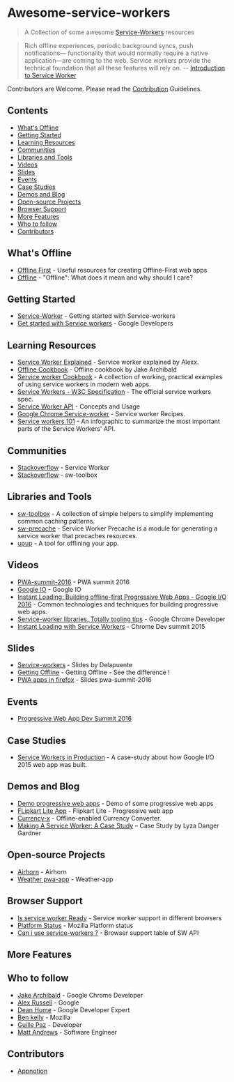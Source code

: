 # Awesome-service-workers

> A Collection of some awesome [Service-Workers](https://developer.mozilla.org/en-US/docs/Web/API/Service_Worker_API) resources

> Rich offline experiences, periodic background syncs, push notifications— functionality that would normally require a native application—are coming to the web. Service workers provide the technical foundation that all these features will rely on. -- [Introduction to Service Worker](http://www.html5rocks.com/en/tutorials/service-worker/introduction/)

Contributors are Welcome. Please read the [Contribution](https://github.com/mbj36/awesome-service-workers/blob/master/CONTRIBUTING.md) Guidelines. 

## Contents

- [What's Offline](#what's-offline)
- [Getting Started](#getting-started)
- [Learning Resources](#learning-resources)
- [Communities](#communities)
- [Libraries and Tools](#libraries-and-tools)
- [Videos](#videos)
- [Slides](#slides)
- [Events](#events)
- [Case Studies](#case-studies)
- [Demos and Blog](#demos-and-blog)
- [Open-source Projects](#open-source-projects)
- [Browser Support](#browser-support)
- [More Features](#more-features)
- [Who to follow](#who-to-follow)
- [Contributors](#contributors)

## What's Offline 

- [Offline First](https://github.com/pazguille/offline-first) - Useful resources for creating Offline-First web apps
- [Offline](http://www.html5rocks.com/en/tutorials/offline/whats-offline/) - "Offline": What does it mean and why should I care?

## Getting Started

- [Service-Worker](http://www.html5rocks.com/en/tutorials/service-worker/introduction/) - Getting started with Service-workers
- [Get started with Service workers](https://developers.google.com/web/fundamentals/getting-started/push-notifications/step-03?hl=en) - Google Developers

## Learning Resources

- [Service Worker Explained](https://github.com/slightlyoff/ServiceWorker/blob/master/explainer.md) - Service worker explained by Alexx.
- [Offline Cookbook](https://jakearchibald.com/2014/offline-cookbook/) - Offline cookbook by Jake Archibald
- [Service worker Cookbook](https://serviceworke.rs/) - A collection of working, practical examples of using service workers in modern web apps.
- [Service Workers - W3C Specification](https://www.w3.org/TR/service-workers/) - The official service workers spec.
- [Service Worker API](https://developer.mozilla.org/en-US/docs/Web/API/Service_Worker_API) - Concepts and Usage
- [Google Chrome Service-worker](https://github.com/GoogleChrome/samples/tree/gh-pages/service-worker) - Service worker Recipes.
- [Service workers 101](https://github.com/delapuente/service-workers-101) - An infographic to summarize the most important parts of the Service Workers' API.

## Communities

- [Stackoverflow](http://stackoverflow.com/questions/tagged/service-worker) - Service Worker
- [Stackoverflow](http://stackoverflow.com/questions/tagged/sw-toolbox) - sw-toolbox

## Libraries and Tools

- [sw-toolbox](https://github.com/GoogleChrome/sw-toolbox) - A collection of simple helpers to simplify implementing common caching patterns.
- [sw-precache](https://github.com/GoogleChrome/sw-precache) - Service Worker Precache is a module for generating a service worker that precaches resources.
- [upup](https://www.talater.com/upup/) - A tool for offlining your app.


## Videos

- [PWA-summit-2016](https://developers.google.com/web/shows/pwa-devsummit/?hl=en) - PWA summit 2016
- [Google IO](https://developers.google.com/web/shows/google-io/?hl=en) - Google IO
- [Instant Loading: Building offline-first Progressive Web Apps - Google I/O 2016](https://youtu.be/cmGr0RszHc8) - Common technologies and techniques for building progressive web apps.
- [Service-worker libraries, Totally tooling tips](https://www.youtube.com/watch?v=IIRj8DftkqE) - Google Chrome Developer
- [Instant Loading with Service Workers](https://www.youtube.com/watch?v=jCKZDTtUA2A) - Chrome Dev summit 2015

## Slides

- [Service-workers](http://delapuente.github.io/presentations/at-your-service/#/) - Slides by Delapuente
- [Getting Offline](https://delapuente.github.io/presentations/from-web-app-to-pwa/index.html#/5) - Getting Offline - See the difference !
- [PWA apps in firefox](http://slidedeck.io/wanderview/slides-pwa-summit-2016) - Slides pwa-summit-2016

## Events

- [Progressive Web App Dev Summit 2016](https://events.withgoogle.com/progressive-web-app-dev-summit/agenda/)

## Case Studies

- [Service Workers in Production](https://developers.google.com/web/showcase/case-study/service-workers-iowa) - A case-study about how Google I/O 2015 web app was built.

## Demos and Blog

- [Demo progressive web apps](https://pwa.rocks/) - Demo of some progressive web apps
- [FLipkart Lite App](http://tech-blog.flipkart.net/) - Flipkart Lite - Progressive web app
- [Currency-x](http://www.currency-x.com) - Offline-enabled Currency Converter.
- [Making A Service Worker: A Case Study](https://www.smashingmagazine.com/2016/02/making-a-service-worker/) – Case Study by Lyza Danger Gardner

## Open-source Projects

- [Airhorn](https://github.com/GoogleChrome/airhorn) - Airhorn
- [Weather pwa-app](https://github.com/googlecodelabs/your-first-pwapp) - Weather-app

## Browser Support

- [Is service worker Ready](https://jakearchibald.github.io/isserviceworkerready/) - Service worker support in different browsers
- [Platform Status](https://platform-status.mozilla.org/#service-worker) - Mozilla Platform status
- [Can i use service-workers ?](http://caniuse.com/#search=serviceworkers) - Browser support table of SW API

## More Features


## Who to follow

- [Jake Archibald](https://github.com/jakearchibald) - Google Chrome Developer
- [Alex Russell](https://github.com/slightlyoff) - Google 
- [Dean Hume](https://github.com/deanhume) - Google Developer Expert
- [Ben kelly](https://github.com/wanderview) - Mozilla
- [Guille Paz](https://github.com/pazguille) - Developer
- [Matt Andrews](https://github.com/matthew-andrews) - Software Engineer

## Contributors

- [Appnotion](https://github.com/helloguille)
